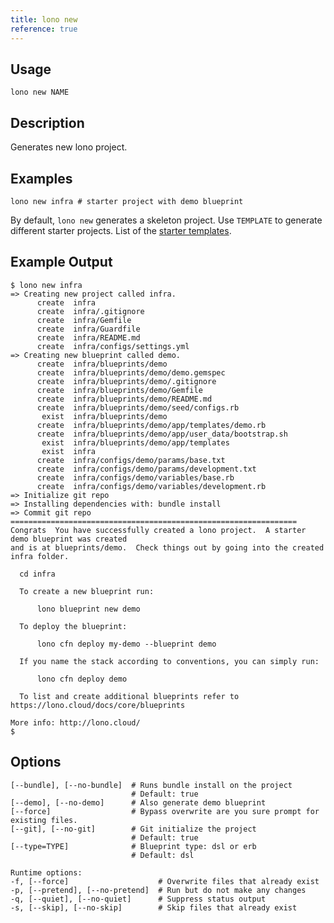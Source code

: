 ```yaml
---
title: lono new
reference: true
---
```


## Usage

    lono new NAME

## Description

Generates new lono project.

## Examples

    lono new infra # starter project with demo blueprint

By default, `lono new` generates a skeleton project. Use `TEMPLATE` to generate different starter projects. List of the [starter templates](https://github.com/tongueroo/lono/tree/master/lib/starter_projects).

## Example Output

    $ lono new infra
    => Creating new project called infra.
          create  infra
          create  infra/.gitignore
          create  infra/Gemfile
          create  infra/Guardfile
          create  infra/README.md
          create  infra/configs/settings.yml
    => Creating new blueprint called demo.
          create  infra/blueprints/demo
          create  infra/blueprints/demo/demo.gemspec
          create  infra/blueprints/demo/.gitignore
          create  infra/blueprints/demo/Gemfile
          create  infra/blueprints/demo/README.md
          create  infra/blueprints/demo/seed/configs.rb
           exist  infra/blueprints/demo
          create  infra/blueprints/demo/app/templates/demo.rb
          create  infra/blueprints/demo/app/user_data/bootstrap.sh
           exist  infra/blueprints/demo/app/templates
           exist  infra
          create  infra/configs/demo/params/base.txt
          create  infra/configs/demo/params/development.txt
          create  infra/configs/demo/variables/base.rb
          create  infra/configs/demo/variables/development.rb
    => Initialize git repo
    => Installing dependencies with: bundle install
    => Commit git repo
    ================================================================
    Congrats  You have successfully created a lono project.  A starter demo blueprint was created
    and is at blueprints/demo.  Check things out by going into the created infra folder.

      cd infra

      To create a new blueprint run:

          lono blueprint new demo

      To deploy the blueprint:

          lono cfn deploy my-demo --blueprint demo

      If you name the stack according to conventions, you can simply run:

          lono cfn deploy demo

      To list and create additional blueprints refer to https://lono.cloud/docs/core/blueprints

    More info: http://lono.cloud/
    $


## Options

```
[--bundle], [--no-bundle]  # Runs bundle install on the project
                           # Default: true
[--demo], [--no-demo]      # Also generate demo blueprint
[--force]                  # Bypass overwrite are you sure prompt for existing files.
[--git], [--no-git]        # Git initialize the project
                           # Default: true
[--type=TYPE]              # Blueprint type: dsl or erb
                           # Default: dsl

Runtime options:
-f, [--force]                    # Overwrite files that already exist
-p, [--pretend], [--no-pretend]  # Run but do not make any changes
-q, [--quiet], [--no-quiet]      # Suppress status output
-s, [--skip], [--no-skip]        # Skip files that already exist
```

